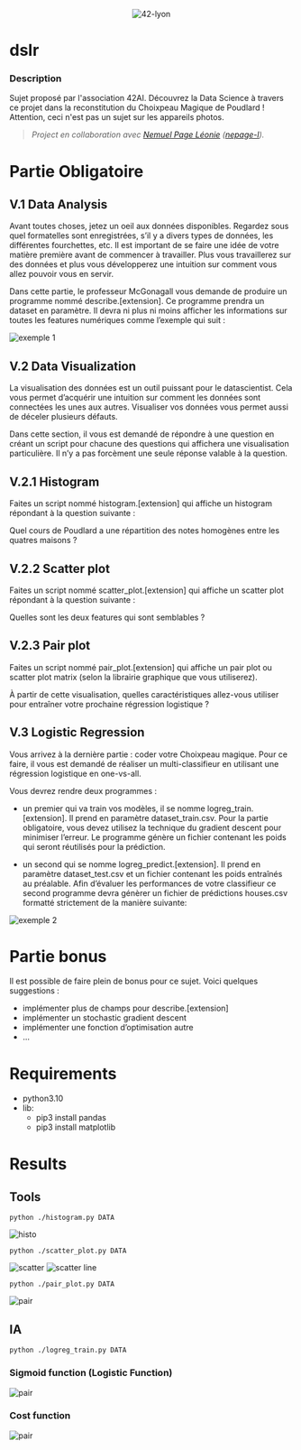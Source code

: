 <p align="center">
    <img alt="42-lyon" src="https://user-images.githubusercontent.com/45235527/106354618-6ec65a00-62f3-11eb-8688-ba9e0f4e77de.jpg" />
</p>

# dslr

<!-- <img alt="Note" src="https://user-images.githubusercontent.com/45235527/104627073-dc894980-5696-11eb-999d-e53798ea9ae4.png" width="250" height="200" /> -->

### <strong>Description</strong>

Sujet proposé par l'association 42AI. Découvrez la Data Science à travers ce projet dans la reconstitution du Choixpeau Magique de Poudlard ! Attention, ceci n'est pas un sujet sur les appareils photos.

> *Project en collaboration avec <a href="https://github.com/nemu69">Nemuel Page Léonie</a> (<a href="https://profile.intra.42.fr/users/nepage-l">nepage-l</a>).*

# Partie Obligatoire 

## V.1 Data Analysis

Avant toutes choses, jetez un oeil aux données disponibles. Regardez sous quel formatelles sont enregistrées, s’il y a divers types de données, les différentes fourchettes, etc. Il est important de se faire une idée de votre matière première avant de commencer à travailler. Plus vous travaillerez sur des données et plus vous développerez une intuition sur comment vous allez pouvoir vous en servir.

Dans cette partie, le professeur McGonagall vous demande de produire un programme nommé describe.[extension]. Ce programme prendra un dataset en paramètre. Il devra ni plus ni moins afficher les informations sur toutes les features numériques comme l’exemple qui suit :

![exemple 1](https://user-images.githubusercontent.com/45235527/140956374-bd39ca97-3633-44b2-b493-32e194b6c4dd.PNG)

## V.2  Data Visualization

La visualisation des données est un outil puissant pour le datascientist. Cela vous permet d’acquérir une intuition sur comment les données sont connectées les unes aux autres. Visualiser vos données vous permet aussi de déceler plusieurs défauts.

Dans cette section, il vous est demandé de répondre à une question en créant un script pour chacune des questions qui affichera une visualisation particulière. Il n’y a pas forcèment une seule réponse valable à la question.

## V.2.1  Histogram

Faites un script nommé histogram.[extension] qui affiche un histogram répondant à la question suivante :

Quel cours de Poudlard a une répartition des notes homogènes entre les quatres maisons ?

## V.2.2  Scatter plot

Faites un script nommé scatter_plot.[extension] qui affiche un scatter plot répondant à la question suivante :

Quelles sont les deux features qui sont semblables ?

## V.2.3  Pair plot

Faites un script nommé pair_plot.[extension] qui affiche un pair plot ou scatter plot matrix (selon la librairie graphique que vous utiliserez).

À partir de cette visualisation, quelles caractéristiques allez-vous utiliser pour entraîner votre prochaine régression logistique ?

## V.3  Logistic Regression

Vous arrivez à la dernière partie : coder votre Choixpeau magique. Pour ce faire, il vous est demandé de réaliser un multi-classifieur en utilisant une régression logistique en one-vs-all.

Vous devrez rendre deux programmes :

- un premier qui va train vos modèles, il se nomme logreg_train.[extension]. Il prend en paramètre dataset_train.csv. Pour la partie obligatoire, vous devez utilisez la technique du gradient descent pour minimiser l’erreur. Le programme génère un fichier contenant les poids qui seront réutilisés pour la prédiction.

- un second qui se nomme logreg_predict.[extension]. Il prend en paramètre dataset_test.csv et un fichier contenant les poids entraînés au préalable. Afin d’évaluer les performances de votre classifieur ce second programme devra génèrer un fichier de prédictions houses.csv formatté strictement de la manière suivante:

![exemple 2](https://user-images.githubusercontent.com/45235527/140956376-a3c95194-5fc6-45c6-a6c3-bb0c549b71b7.PNG)

# Partie bonus

Il est possible de faire plein de bonus pour ce sujet. Voici quelques suggestions :
- implémenter plus de champs pour describe.[extension]
- implémenter un stochastic gradient descent
- implémenter une fonction d’optimisation autre
- ...

# Requirements

- python3.10
- lib:
    - pip3 install pandas
    - pip3 install matplotlib

# Results

## Tools

 `python ./histogram.py DATA`

<img alt="histo" src="/img/histogram.png">

`python ./scatter_plot.py DATA`
 
<img alt="scatter" src="/img/all_scatter_plot.png">

<img alt="scatter line" src="/img/result_scatter_plot.png">

`python ./pair_plot.py DATA`

<img alt="pair" src="/img/pair_plot.png">

## IA

`python ./logreg_train.py DATA`

### Sigmoid function (Logistic Function)

<img alt="pair" src="/img/log/sigmoid.png">

### Cost function

<img alt="pair" src="/img/log/cost.png">
